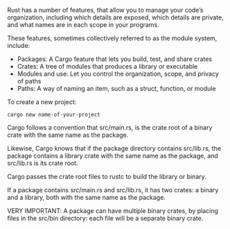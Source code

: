 
Rust has a number of features,
that allow you to manage your code’s organization, 
including which details are exposed, which details are private, 
and what names are in each scope in your programs.

These features, sometimes collectively referred to as the module system,
include:

   - Packages: A Cargo feature that lets you build, test, and share crates
   - Crates: A tree of modules that produces a library or executable
   - Modules and use: Let you control the organization, scope, and privacy of paths
   - Paths: A way of naming an item, such as a struct, function, or module

To create a new project:

`cargo new name-of-your-project`

Cargo follows a convention that src/main.rs, 
is the crate root of a binary crate with the same name as the package. 

Likewise, Cargo knows that if the package directory contains src/lib.rs,
the package contains a library crate with the same name as the package,
and src/lib.rs is its crate root.

Cargo passes the crate root files to rustc to build the library or binary.

If a package contains src/main.rs and src/lib.rs,
it has two crates: a binary and a library,
both with the same name as the package.

VERY IMPORTANT:
A package can have multiple binary crates,
by placing files in the src/bin directory: each file will be a separate binary crate.




